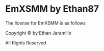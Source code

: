 # EmXSMM by Ethan87
The license for EmXSMM is as follows

Copyright © by Ethan Jaramillo

All Rights Reserved
